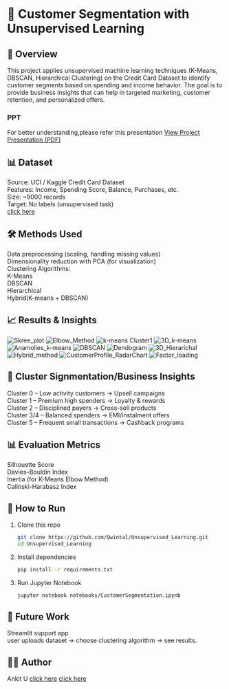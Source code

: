 # 🧩 Customer Segmentation with Unsupervised Learning
## 📌 Overview
This project applies unsupervised machine learning techniques (K-Means, DBSCAN, Hierarchical Clustering) on the Credit Card Dataset to identify customer segments based on spending and income behavior.
The goal is to provide business insights that can help in targeted marketing, customer retention, and personalized offers.

### PPT
For better understanding,please refer this presentation
[View Project Presentation (PDF)](reports/Unsupervised_ppt.pdf) 

## 📊 Dataset
Source: UCI / Kaggle Credit Card Dataset\
Features: Income, Spending Score, Balance, Purchases, etc.\
Size: ~9000 records\
Target: No labels (unsupervised task)\
[click here](https://www.kaggle.com/datasets/arjunbhasin2013/ccdata)

## 🛠️ Methods Used
Data preprocessing (scaling, handling missing values)\
Dimensionality reduction with PCA (for visualization)\
Clustering Algorithms:\
K-Means\
DBSCAN\
Hierarchical\
Hybrid(K-means + DBSCAN)

## 📈 Results & Insights
![Skree_plot](reports/Skree_plot.png)
![Elbow_Method](reports/Elbow_method.png)
![k-means Cluster1](reports/k-means_Cluster1.png)
![3D_k-means](reports/3D_K-means.png)
![Anamolies_k-means](reports/Anamolies_k-means.png)
![DBSCAN](reports/DBSCAN.png)
![Dendogram](reports/Dendogram.png)
![3D_Hierarichal](reports/3D_Hierarichal.png)
![Hybrid_method](reports/hybrid_clusters.png)
![CustomerProfile_RadarChart](reports/CustomerProfile_RadarChart.jpg)
![Factor_loading](reports/Factor_loading.png)

## 💼 Cluster Signmentation/Business Insights
Cluster 0 – Low activity customers → Upsell campaigns\
Cluster 1 – Premium high spenders → Loyalty & rewards\
Cluster 2 – Disciplined payers → Cross-sell products\
Cluster 3/4 – Balanced spenders → EMI/instalment offers\
Cluster 5 – Frequent small transactions → Cashback programs

## 📊 Evaluation Metrics
Silhouette Score\
Davies–Bouldin Index\
Inertia (for K-Means Elbow Method)\
Calinski-Harabasz Index

## 🚀 How to Run
1. Clone this repo
   ```bash
   git clone https://github.com/Qwintal/Unsupervised_Learning.git
   cd Unsupervised_Learning
   ```
2. Install dependencies
   ```bash
   pip install -r requirements.txt
   ```
3. Run Jupyter Notebook
   ```bash
   jupyter notebook notebooks/CustomerSegmentation.ipynb
   ```


## 📌 Future Work
Streamlit support app\
user uploads dataset → choose clustering algorithm → see results.

## 👨‍💻 Author
Ankit U
[click here](https://github.com/Qwintal)
[click here](https://www.linkedin.com/in/ankit-uniyal-143992317/)
